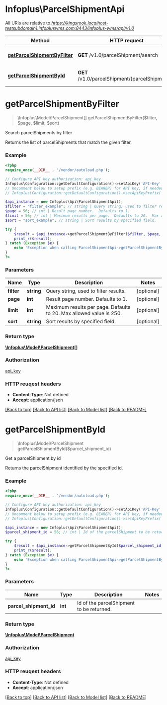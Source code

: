 # Infoplus\ParcelShipmentApi

All URIs are relative to *https://kingsrook.localhost-testsubdomain1.infopluswms.com:8443/infoplus-wms/api/v1.0*

Method | HTTP request | Description
------------- | ------------- | -------------
[**getParcelShipmentByFilter**](ParcelShipmentApi.md#getParcelShipmentByFilter) | **GET** /v1.0/parcelShipment/search | Search parcelShipments by filter
[**getParcelShipmentById**](ParcelShipmentApi.md#getParcelShipmentById) | **GET** /v1.0/parcelShipment/{parcelShipmentId} | Get a parcelShipment by id


# **getParcelShipmentByFilter**
> \Infoplus\Model\ParcelShipment[] getParcelShipmentByFilter($filter, $page, $limit, $sort)

Search parcelShipments by filter

Returns the list of parcelShipments that match the given filter.

### Example 
```php
<?php
require_once(__DIR__ . '/vendor/autoload.php');

// Configure API key authorization: api_key
Infoplus\Configuration::getDefaultConfiguration()->setApiKey('API-Key', 'YOUR_API_KEY');
// Uncomment below to setup prefix (e.g. BEARER) for API key, if needed
// Infoplus\Configuration::getDefaultConfiguration()->setApiKeyPrefix('API-Key', 'BEARER');

$api_instance = new Infoplus\Api\ParcelShipmentApi();
$filter = "filter_example"; // string | Query string, used to filter results.
$page = 56; // int | Result page number.  Defaults to 1.
$limit = 56; // int | Maximum results per page.  Defaults to 20.  Max allowed value is 250.
$sort = "sort_example"; // string | Sort results by specified field.

try { 
    $result = $api_instance->getParcelShipmentByFilter($filter, $page, $limit, $sort);
    print_r($result);
} catch (Exception $e) {
    echo 'Exception when calling ParcelShipmentApi->getParcelShipmentByFilter: ', $e->getMessage(), "\n";
}
?>
```

### Parameters

Name | Type | Description  | Notes
------------- | ------------- | ------------- | -------------
 **filter** | **string**| Query string, used to filter results. | [optional] 
 **page** | **int**| Result page number.  Defaults to 1. | [optional] 
 **limit** | **int**| Maximum results per page.  Defaults to 20.  Max allowed value is 250. | [optional] 
 **sort** | **string**| Sort results by specified field. | [optional] 

### Return type

[**\Infoplus\Model\ParcelShipment[]**](ParcelShipment.md)

### Authorization

[api_key](../README.md#api_key)

### HTTP reuqest headers

 - **Content-Type**: Not defined
 - **Accept**: application/json

[[Back to top]](#) [[Back to API list]](../README.md#documentation-for-api-endpoints) [[Back to Model list]](../README.md#documentation-for-models) [[Back to README]](../README.md)

# **getParcelShipmentById**
> \Infoplus\Model\ParcelShipment getParcelShipmentById($parcel_shipment_id)

Get a parcelShipment by id

Returns the parcelShipment identified by the specified id.

### Example 
```php
<?php
require_once(__DIR__ . '/vendor/autoload.php');

// Configure API key authorization: api_key
Infoplus\Configuration::getDefaultConfiguration()->setApiKey('API-Key', 'YOUR_API_KEY');
// Uncomment below to setup prefix (e.g. BEARER) for API key, if needed
// Infoplus\Configuration::getDefaultConfiguration()->setApiKeyPrefix('API-Key', 'BEARER');

$api_instance = new Infoplus\Api\ParcelShipmentApi();
$parcel_shipment_id = 56; // int | Id of the parcelShipment to be returned.

try { 
    $result = $api_instance->getParcelShipmentById($parcel_shipment_id);
    print_r($result);
} catch (Exception $e) {
    echo 'Exception when calling ParcelShipmentApi->getParcelShipmentById: ', $e->getMessage(), "\n";
}
?>
```

### Parameters

Name | Type | Description  | Notes
------------- | ------------- | ------------- | -------------
 **parcel_shipment_id** | **int**| Id of the parcelShipment to be returned. | 

### Return type

[**\Infoplus\Model\ParcelShipment**](ParcelShipment.md)

### Authorization

[api_key](../README.md#api_key)

### HTTP reuqest headers

 - **Content-Type**: Not defined
 - **Accept**: application/json

[[Back to top]](#) [[Back to API list]](../README.md#documentation-for-api-endpoints) [[Back to Model list]](../README.md#documentation-for-models) [[Back to README]](../README.md)

